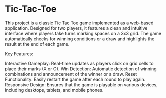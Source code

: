 # Tic-Tac-Toe
This project is a classic Tic Tac Toe game implemented as a web-based application. Designed for two players, it features a clean and intuitive interface where players take turns marking spaces on a 3x3 grid. The game automatically checks for winning conditions or a draw and highlights the result at the end of each game.

Key Features:

Interactive Gameplay: Real-time updates as players click on grid cells to place their marks (X or O).
Win Detection: Automatic detection of winning combinations and announcement of the winner or a draw.
Reset Functionality: Easily restart the game after each round to play again.
Responsive Design: Ensures that the game is playable on various devices, including desktops, tablets, and mobile phones.
